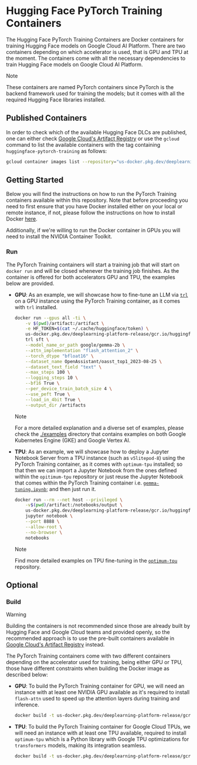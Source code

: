 # Hugging Face PyTorch Training Containers

The Hugging Face PyTorch Training Containers are Docker containers for training Hugging Face models on Google Cloud AI Platform. There are two containers depending on which accelerator is used, that is GPU and TPU at the moment. The containers come with all the necessary dependencies to train Hugging Face models on Google Cloud AI Platform.

> [!NOTE]
> These containers are named PyTorch containers since PyTorch is the backend framework used for training the models; but it comes with all the required Hugging Face libraries installed.

## Published Containers

In order to check which of the available Hugging Face DLCs are published, one can either check [Google Cloud's Artifact Registry](https://console.cloud.google.com/artifacts/docker/deeplearning-platform-release/us/gcr.io) or use the `gcloud` command to list the available containers with the tag containing `huggingface-pytorch-training` as follows:

```bash
gcloud container images list --repository="us-docker.pkg.dev/deeplearning-platform-release/gcr.io" | grep "huggingface-pytorch-training"
```

## Getting Started

Below you will find the instructions on how to run the PyTorch Training containers available within this repository. Note that before proceeding you need to first ensure that you have Docker installed either on your local or remote instance, if not, please follow the instructions on how to install Docker [here](https://docs.docker.com/get-docker/).

Additionally, if we're willing to run the Docker container in GPUs you will need to install the NVIDIA Container Toolkit.

### Run

The PyTorch Training containers will start a training job that will start on `docker run` and will be closed whenever the training job finishes. As the container is offered for both accelerators GPU and TPU, the examples below are provided.

* **GPU**: As an example, we will showcase how to fine-tune an LLM via [`trl`](https://github.com/huggingface/trl) on a GPU instance using the PyTorch Training container, as it comes with `trl` installed.

    ```bash
    docker run --gpus all -ti \
        -v $(pwd)/artifact:/artifact \
        -e HF_TOKEN=$(cat ~/.cache/huggingface/token) \
        us-docker.pkg.dev/deeplearning-platform-release/gcr.io/huggingface-pytorch-training-gpu.2.3.0.transformers.4.42.3.py310 \
        trl sft \
        --model_name_or_path google/gemma-2b \
        --attn_implementation "flash_attention_2" \
        --torch_dtype "bfloat16" \
        --dataset_name OpenAssistant/oasst_top1_2023-08-25 \
        --dataset_text_field "text" \
        --max_steps 100 \
        --logging_steps 10 \
        --bf16 True \
        --per_device_train_batch_size 4 \
        --use_peft True \
        --load_in_4bit True \
        --output_dir /artifacts
    ```

    > [!NOTE]
    > For a more detailed explanation and a diverse set of examples, please check the [./examples](../../examples) directory that contains examples on both Google Kubernetes Engine (GKE) and Google Vertex AI.

* **TPU**: As an example, we will showcase how to deploy a Jupyter Notebook Server from a TPU instance (such as `v5litepod-8`) using the PyTorch Training container, as it comes with `optimum-tpu` installed; so that then we can import a Jupyter Notebook from the ones defined within the `opitimum-tpu` repository or just reuse the Jupyter Notebook that comes within the PyTorch Training container i.e. [`gemma-tuning.ipynb`](https://github.com/huggingface/optimum-tpu/blob/main/examples/language-modeling/gemma_tuning.ipynb); and then just run it.

    ```bash
    docker run --rm --net host --privileged \
        -v$(pwd)/artifact:/notebooks/output \
        us-docker.pkg.dev/deeplearning-platform-release/gcr.io/huggingface-pytorch-training-tpu.2.4.0.transformers.4.41.1.py310 \
        jupyter notebook \
        --port 8888 \
        --allow-root \
        --no-browser \
        notebooks
    ```

    > [!NOTE]
    > Find more detailed examples on TPU fine-tuning in the [`optimum-tpu`](https://github.com/huggingface/optimum-tpu/tree/main/examples) repository.

## Optional

### Build

> [!WARNING]
> Building the containers is not recommended since those are already built by Hugging Face and Google Cloud teams and provided openly, so the recommended approach is to use the pre-built containers available in [Google Cloud's Artifact Registry](https://console.cloud.google.com/artifacts/docker/deeplearning-platform-release/us/gcr.io) instead.

The PyTorch Training containers come with two different containers depending on the accelerator used for training, being either GPU or TPU, those have different constraints when building the Docker image as described below:

* **GPU**: To build the PyTorch Training container for GPU, we will need an instance with at least one NVIDIA GPU available as it's required to install `flash-attn` used to speed up the attention layers during training and inference.

    ```bash
    docker build -t us-docker.pkg.dev/deeplearning-platform-release/gcr.io/huggingface-pytorch-training-gpu.2.3.0.transformers.4.42.3.py310 -f containers/pytorch/training/gpu/2.3.0/transformers/4.42.3/py310/Dockerfile .
    ```

* **TPU**: To build the PyTorch Training container for Google Cloud TPUs, we will need an instance with at least one TPU available, required to install `optimum-tpu` which is a Python library with Google TPU optimizations for `transformers` models, making its integration seamless.

    ```bash
    docker build -t us-docker.pkg.dev/deeplearning-platform-release/gcr.io/huggingface-pytorch-training-tpu.2.4.0.transformers.4.41.1.py310 -f containers/pytorch/training/tpu/2.4.0/transformers/4.41.1/py310/Dockerfile .
    ```
